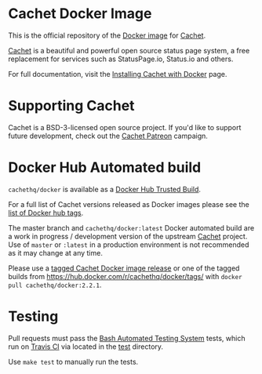 # Cachet Docker Image

This is the official repository of the [Docker image](https://hub.docker.com/r/cachethq/docker/) for [Cachet](https://github.com/cachethq/Cachet).

[Cachet](https://github.com/cachethq/Cachet) is a beautiful and powerful open source status page system, a free replacement for services such as StatusPage.io, Status.io and others.

For full documentation, visit the [Installing Cachet with Docker](https://docs.cachethq.io/docs/get-started-with-docker) page.

# Supporting Cachet 

Cachet is a BSD-3-licensed open source project. If you'd like to support future development, check out the [Cachet Patreon](https://patreon.com/jbrooksuk) campaign.

# Docker Hub Automated build

`cachethq/docker` is available as a [Docker Hub Trusted Build](https://hub.docker.com/r/cachethq/docker/).

For a full list of Cachet versions released as Docker images  please see the [list of Docker hub tags](https://hub.docker.com/r/cachethq/docker/tags/).

The master branch and `cachethq/docker:latest` Docker automated build are a work in progress / development version of the upstream [Cachet](https://github.com/CachetHQ/Cachet) project. Use of `master` or `:latest` in a production environment is not recommended as it may change at any time.

Please use a [tagged Cachet Docker image release](https://github.com/CachetHQ/Docker/releases) or one of the tagged builds from https://hub.docker.com/r/cachethq/docker/tags/ with `docker pull cachethq/docker:2.2.1`.

# Testing

Pull requests must pass the [Bash Automated Testing System](https://github.com/sstephenson/bats) tests, which run on [Travis CI](https://travis-ci.org/CachetHQ/Docker) via located in the [test](test) directory.

Use `make test` to manually run the tests.
